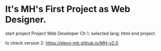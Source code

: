 # It's MH's First Project as Web Designer.

start project
Project Web Developer Ch 1.
selected lang: html
end project.

to check version 2: https://elpro-mh.github.io/MH-v2.0

